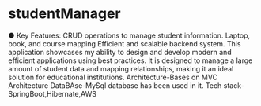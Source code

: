 # studentManager
●	Key Features: CRUD operations to manage student information. Laptop, book, and course mapping Efficient and scalable backend system. This application showcases my ability to design and develop modern and efficient applications using best practices. It is designed to manage a large amount of student data and mapping relationships, making it an ideal solution for educational institutions.
Architecture-Bases on MVC Architecture 
DataBAse-MySql database has been used in it.
Tech stack- SpringBoot,Hibernate,AWS
